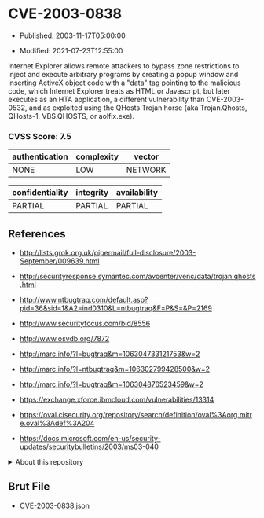 # CVE-2003-0838

- Published: 2003-11-17T05:00:00

- Modified: 2021-07-23T12:55:00

Internet Explorer allows remote attackers to bypass zone restrictions to inject and execute arbitrary programs by creating a popup window and inserting ActiveX object code with a "data" tag pointing to the malicious code, which Internet Explorer treats as HTML or Javascript, but later executes as an HTA application, a different vulnerability than CVE-2003-0532, and as exploited using the QHosts Trojan horse (aka Trojan.Qhosts, QHosts-1, VBS.QHOSTS, or aolfix.exe).

### CVSS Score: **7.5**

| authentication | complexity | vector |
| --- | --- | --- |
| NONE | LOW | NETWORK |

| confidentiality | integrity | availability |
| --- | --- | --- |
| PARTIAL | PARTIAL | PARTIAL |

## References

* http://lists.grok.org.uk/pipermail/full-disclosure/2003-September/009639.html

* http://securityresponse.symantec.com/avcenter/venc/data/trojan.qhosts.html

* http://www.ntbugtraq.com/default.asp?pid=36&sid=1&A2=ind0310&L=ntbugtraq&F=P&S=&P=2169

* http://www.securityfocus.com/bid/8556

* http://www.osvdb.org/7872

* http://marc.info/?l=bugtraq&m=106304733121753&w=2

* http://marc.info/?l=ntbugtraq&m=106302799428500&w=2

* http://marc.info/?l=bugtraq&m=106304876523459&w=2

* https://exchange.xforce.ibmcloud.com/vulnerabilities/13314

* https://oval.cisecurity.org/repository/search/definition/oval%3Aorg.mitre.oval%3Adef%3A204

* https://docs.microsoft.com/en-us/security-updates/securitybulletins/2003/ms03-040

<details>
<summary>About this repository</summary> 

  This repository is part of the project [Live Hack CVE](https://github.com/Live-Hack-CVE). Main website can be found [www.live-hack.org](https://www.live-hack.org) 
  
  Made by [Sn0wAlice](https://github.com/Sn0wAlice) for the people that care about security and need to have a feed of the latest CVEs. Hope you enjoy it, don't forget to star the repo and follow me on [Twitter](https://twitter.com/Sn0wAlice) and [Github](https://github.com/Sn0wAlice). And that is my [personnal website](https://www.alice-snow.me/)

  - [Home Page](https://github.com/Live-Hack-CVE)
  - [Framework](https://github.com/Live-Hack-CVE/cve-framework)
  - [CVE database](https://github.com/Live-Hack-CVE/full_database)
  - [Changelog](https://github.com/Live-Hack-CVE/Changelog)
</details>

## Brut File

* [CVE-2003-0838.json](https://raw.githubusercontent.com/Live-Hack-CVE/full_database/main/cves/2003/CVE-2003-0838.json)

